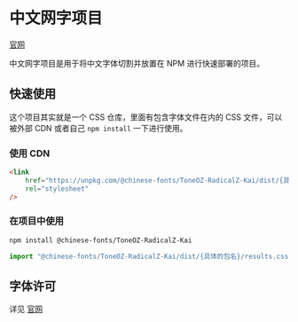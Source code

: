 # 中文网字项目

[官网](https://chinese-font.netlify.app)

中文网字项目是用于将中文字体切割并放置在 NPM 进行快速部署的项目。

## 快速使用

这个项目其实就是一个 CSS 仓库，里面有包含字体文件在内的 CSS 文件，可以被外部 CDN 或者自己 `npm install` 一下进行使用。

### 使用 CDN

```html
<link
    href="https://unpkg.com/@chinese-fonts/ToneOZ-RadicalZ-Kai/dist/{具体的包名}/results.css"
    rel="stylesheet"
/>
```

### 在项目中使用

```sh
npm install @chinese-fonts/ToneOZ-RadicalZ-Kai
```

```ts
import "@chinese-fonts/ToneOZ-RadicalZ-Kai/dist/{具体的包名}/results.css";
```

## 字体许可

详见 [官网](https://chinese-font.netlify.app/fonts/ToneOZ-RadicalZ-Kai)
